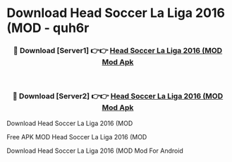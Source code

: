 # Download Head Soccer La Liga 2016 (MOD - quh6r



<div align="center">
<h3>🔴 Download [Server1] 👉👉 <a href="https://momento.my/?title=Head_Soccer_La_Liga_2016_(MOD">Head Soccer La Liga 2016 (MOD Mod Apk</a></h3><br>

<h3>🔴 Download [Server2] 👉👉 <a href="https://momento.my/?title=Head_Soccer_La_Liga_2016_(MOD">Head Soccer La Liga 2016 (MOD Mod Apk</a></h3>
</div>



Download Head Soccer La Liga 2016 (MOD 

Free APK MOD Head Soccer La Liga 2016 (MOD 

Download Head Soccer La Liga 2016 (MOD Mod For Android

